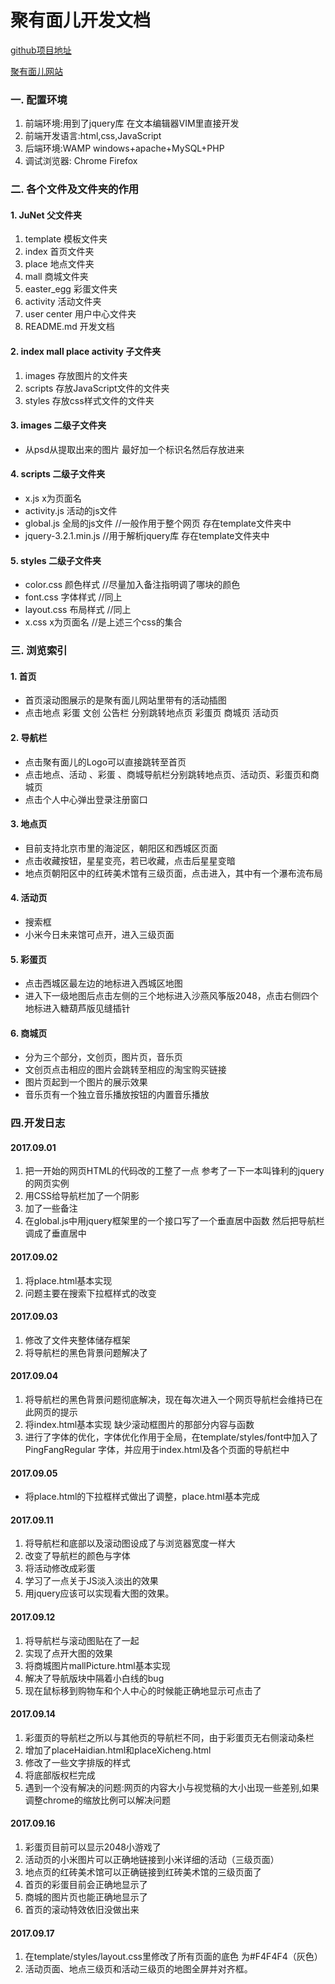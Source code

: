 # 聚有面儿开发文档

[github项目地址](https://github.com/wwx22666/Juyoumian)

[聚有面儿网站](http://www.juyoumian.com/index/index.html)

### 一. 配置环境

1. 前端环境:用到了jquery库 在文本编辑器VIM里直接开发
2. 前端开发语言:html,css,JavaScript
3. 后端环境:WAMP windows+apache+MySQL+PHP
4. 调试浏览器: Chrome  Firefox

### 二. 各个文件及文件夹的作用

#### 1. JuNet				       父文件夹

1. template			模板文件夹
2. index				首页文件夹
3. place				地点文件夹
4. mall				商城文件夹
5. easter_egg			彩蛋文件夹
6. activity			        活动文件夹
7. user center                    用户中心文件夹
8. README.md		        开发文档	

#### 2. index mall place activity     子文件夹

1. images				存放图片的文件夹
2. scripts			        存放JavaScript文件的文件夹
3. styles				存放css样式文件的文件夹

#### 3. images			        二级子文件夹

- 从psd从提取出来的图片 最好加一个标识名然后存放进来

#### 4. scripts				二级子文件夹

- x.js						x为页面名
- activity.js		                活动的js文件
- global.js			                全局的js文件	//一般作用于整个网页 存在template文件夹中
- jquery-3.2.1.min.js		//用于解析jquery库 存在template文件夹中

#### 5. styles					二级子文件夹

- color.css			        颜色样式		//尽量加入备注指明调了哪块的颜色
- font.css			                字体样式		//同上
- layout.css			        布局样式		//同上
- x.css				        x为页面名	//是上述三个css的集合

### 三. 浏览索引

#### 1. 首页

- 首页滚动图展示的是聚有面儿网站里带有的活动插图
- 点击地点 彩蛋 文创 公告栏 分别跳转地点页 彩蛋页 商城页 活动页

#### 2. 导航栏

- 点击聚有面儿的Logo可以直接跳转至首页
- 点击地点、活动 、彩蛋 、商城导航栏分别跳转地点页、活动页、彩蛋页和商城页
- 点击个人中心弹出登录注册窗口

#### 3. 地点页

- 目前支持北京市里的海淀区，朝阳区和西城区页面
- 点击收藏按钮，星星变亮，若已收藏，点击后星星变暗
- 地点页朝阳区中的红砖美术馆有三级页面，点击进入，其中有一个瀑布流布局

#### 4. 活动页

- 搜索框
- 小米今日未来馆可点开，进入三级页面

#### 5. 彩蛋页

- 点击西城区最左边的地标进入西城区地图
- 进入下一级地图后点击左侧的三个地标进入沙燕风筝版2048，点击右侧四个地标进入糖葫芦版见缝插针

#### 6. 商城页

- 分为三个部分，文创页，图片页，音乐页
- 文创页点击相应的图片会跳转至相应的淘宝购买链接
- 图片页起到一个图片的展示效果
- 音乐页有一个独立音乐播放按钮的内置音乐播放

### 四.开发日志

#### 2017.09.01

1. 把一开始的网页HTML的代码改的工整了一点  参考了一下一本叫锋利的jquery的网页实例
2. 用CSS给导航栏加了一个阴影
3. 加了一些备注
4. 在global.js中用jquery框架里的一个接口写了一个垂直居中函数 然后把导航栏调成了垂直居中

#### 2017.09.02

1. 将place.html基本实现
2. 问题主要在搜索下拉框样式的改变

#### 2017.09.03

1. 修改了文件夹整体储存框架
2. 将导航栏的黑色背景问题解决了

#### 2017.09.04

1. 将导航栏的黑色背景问题彻底解决，现在每次进入一个网页导航栏会维持已在此网页的提示
2. 将index.html基本实现 缺少滚动框图片的那部分内容与函数
3. 进行了字体的优化，字体优化作用于全局，在template/styles/font中加入了PingFangRegular 字体，并应用于index.html及各个页面的导航栏中

#### 2017.09.05

- 将place.html的下拉框样式做出了调整，place.html基本完成

#### 2017.09.11

1. 将导航栏和底部以及滚动图设成了与浏览器宽度一样大
2. 改变了导航栏的颜色与字体
3. 将活动修改成彩蛋
4. 学习了一点关于JS淡入淡出的效果
5. 用jquery应该可以实现看大图的效果。

#### 2017.09.12

1. 将导航栏与滚动图贴在了一起
2. 实现了点开大图的效果
3. 将商城图片mallPicture.html基本实现
4. 解决了导航版块中隔着小白线的bug
5. 现在鼠标移到购物车和个人中心的时候能正确地显示可点击了

#### 2017.09.14

1. 彩蛋页的导航栏之所以与其他页的导航栏不同，由于彩蛋页无右侧滚动条栏
2. 增加了placeHaidian.html和placeXicheng.html
3. 修改了一些文字排版的样式
4. 将底部版权栏完成
5. 遇到一个没有解决的问题:网页的内容大小与视觉稿的大小出现一些差别,如果调整chrome的缩放比例可以解决问题

#### 2017.09.16

1. 彩蛋页目前可以显示2048小游戏了
2. 活动页的小米图片可以正确地链接到小米详细的活动（三级页面）
3. 地点页的红砖美术馆可以正确链接到红砖美术馆的三级页面了
4. 首页的彩蛋目前会正确地显示了
5. 商城的图片页也能正确地显示了
6. 首页的滚动特效依旧没做出来

#### 2017.09.17

1. 在template/styles/layout.css里修改了所有页面的底色 为#F4F4F4（灰色）
2. 活动页面、地点三级页和活动三级页的地图全屏并对齐框。





